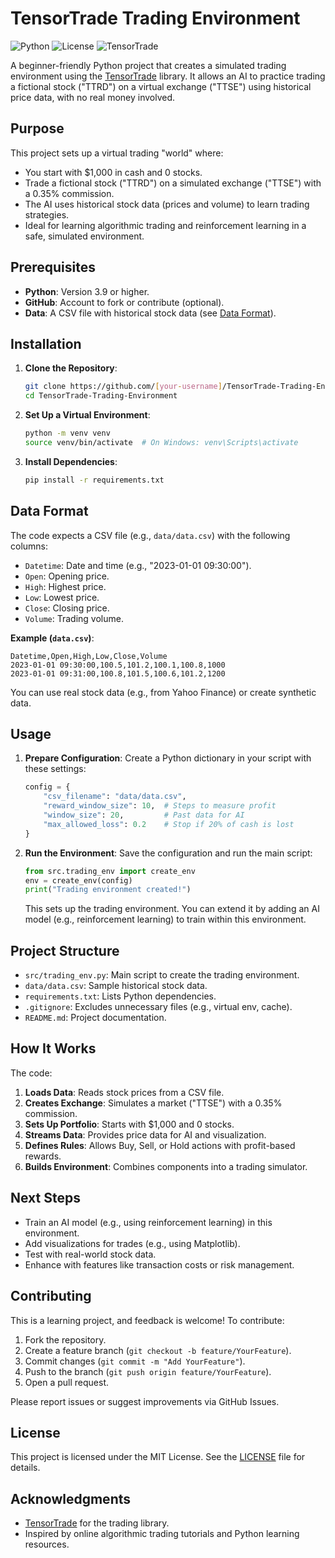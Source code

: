 # TensorTrade Trading Environment

![Python](https://img.shields.io/badge/python-3.9%2B-blue)
![License](https://img.shields.io/badge/license-MIT-green)
![TensorTrade](https://img.shields.io/badge/TensorTrade-0.2.2-orange)

A beginner-friendly Python project that creates a simulated trading environment using the [TensorTrade](https://github.com/tensortrade-org/tensortrade) library. It allows an AI to practice trading a fictional stock ("TTRD") on a virtual exchange ("TTSE") using historical price data, with no real money involved.

## Purpose

This project sets up a virtual trading "world" where:
- You start with $1,000 in cash and 0 stocks.
- Trade a fictional stock ("TTRD") on a simulated exchange ("TTSE") with a 0.35% commission.
- The AI uses historical stock data (prices and volume) to learn trading strategies.
- Ideal for learning algorithmic trading and reinforcement learning in a safe, simulated environment.

## Prerequisites

- **Python**: Version 3.9 or higher.
- **GitHub**: Account to fork or contribute (optional).
- **Data**: A CSV file with historical stock data (see [Data Format](#data-format)).

## Installation

1. **Clone the Repository**:
   ```bash
   git clone https://github.com/[your-username]/TensorTrade-Trading-Environment.git
   cd TensorTrade-Trading-Environment
   ```

2. **Set Up a Virtual Environment**:
   ```bash
   python -m venv venv
   source venv/bin/activate  # On Windows: venv\Scripts\activate
   ```

3. **Install Dependencies**:
   ```bash
   pip install -r requirements.txt
   ```

## Data Format

The code expects a CSV file (e.g., `data/data.csv`) with the following columns:
- `Datetime`: Date and time (e.g., "2023-01-01 09:30:00").
- `Open`: Opening price.
- `High`: Highest price.
- `Low`: Lowest price.
- `Close`: Closing price.
- `Volume`: Trading volume.

**Example (`data.csv`)**:
```csv
Datetime,Open,High,Low,Close,Volume
2023-01-01 09:30:00,100.5,101.2,100.1,100.8,1000
2023-01-01 09:31:00,100.8,101.5,100.6,101.2,1200
```

You can use real stock data (e.g., from Yahoo Finance) or create synthetic data.

## Usage

1. **Prepare Configuration**:
   Create a Python dictionary in your script with these settings:
   ```python
   config = {
       "csv_filename": "data/data.csv",
       "reward_window_size": 10,  # Steps to measure profit
       "window_size": 20,         # Past data for AI
       "max_allowed_loss": 0.2    # Stop if 20% of cash is lost
   }
   ```

2. **Run the Environment**:
   Save the configuration and run the main script:
   ```python
   from src.trading_env import create_env
   env = create_env(config)
   print("Trading environment created!")
   ```

   This sets up the trading environment. You can extend it by adding an AI model (e.g., reinforcement learning) to train within this environment.

## Project Structure

- `src/trading_env.py`: Main script to create the trading environment.
- `data/data.csv`: Sample historical stock data.
- `requirements.txt`: Lists Python dependencies.
- `.gitignore`: Excludes unnecessary files (e.g., virtual env, cache).
- `README.md`: Project documentation.

## How It Works

The code:
1. **Loads Data**: Reads stock prices from a CSV file.
2. **Creates Exchange**: Simulates a market ("TTSE") with a 0.35% commission.
3. **Sets Up Portfolio**: Starts with $1,000 and 0 stocks.
4. **Streams Data**: Provides price data for AI and visualization.
5. **Defines Rules**: Allows Buy, Sell, or Hold actions with profit-based rewards.
6. **Builds Environment**: Combines components into a trading simulator.

## Next Steps

- Train an AI model (e.g., using reinforcement learning) in this environment.
- Add visualizations for trades (e.g., using Matplotlib).
- Test with real-world stock data.
- Enhance with features like transaction costs or risk management.

## Contributing

This is a learning project, and feedback is welcome! To contribute:
1. Fork the repository.
2. Create a feature branch (`git checkout -b feature/YourFeature`).
3. Commit changes (`git commit -m "Add YourFeature"`).
4. Push to the branch (`git push origin feature/YourFeature`).
5. Open a pull request.

Please report issues or suggest improvements via GitHub Issues.

## License

This project is licensed under the MIT License. See the [LICENSE](LICENSE) file for details.

## Acknowledgments

- [TensorTrade](https://github.com/tensortrade-org/tensortrade) for the trading library.
- Inspired by online algorithmic trading tutorials and Python learning resources.